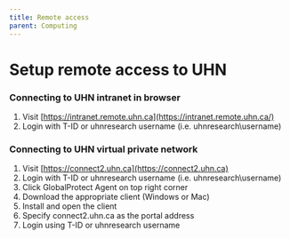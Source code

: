 ```yaml
---
title: Remote access
parent: Computing
---
```


# Setup remote access to UHN
### Connecting to UHN intranet in browser
1. Visit [https://intranet.remote.uhn.ca](https://intranet.remote.uhn.ca/)
2. Login with T-ID or uhnresearch username (i.e. uhnresearch\username)

### Connecting to UHN virtual private network
1. Visit [https://connect2.uhn.ca](https://connect2.uhn.ca)
2. Login with T-ID or uhnresearch username (i.e. uhnresearch\username)
3. Click GlobalProtect Agent on top right corner
4. Download the appropriate client (Windows or Mac)
5. Install and open the client
6. Specify connect2.uhn.ca as the portal address
7. Login using T-ID or uhnresearch username
